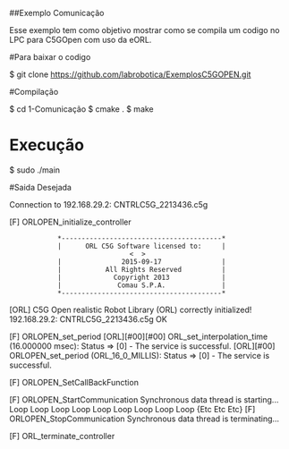 ##Exemplo Comunicação 

Esse exemplo tem como objetivo mostrar como se compila um codigo no LPC para C5GOpen com uso da eORL.

#Para baixar o codigo

$ git clone https://github.com/labrobotica/ExemplosC5GOPEN.git

#Compilação

$ cd 1-Comunicação
$ cmake .
$ make

# Execução

$ sudo ./main

#Saida Desejada

Connection to 192.168.29.2: CNTRLC5G_2213436.c5g

[F] ORLOPEN_initialize_controller

                *----------------------------------------*
                |      ORL C5G Software licensed to:     |
                                  <  >
                |               2015-09-17               |
                |           All Rights Reserved          |
                |             Copyright 2013             |
                |              Comau S.P.A.              |
                *----------------------------------------*

[ORL] C5G Open realistic Robot Library (ORL) correctly initialized!
192.168.29.2: CNTRLC5G_2213436.c5g OK

[F] ORLOPEN_set_period
[ORL][#00][#00] ORL_set_interpolation_time (16.000000 msec): Status => [0] - The service is successful.
[ORL][#00] ORLOPEN_set_period (ORL_16_0_MILLIS): Status => [0] - The service is successful.

[F] ORLOPEN_SetCallBackFunction

[F] ORLOPEN_StartCommunication
Synchronous data thread is starting...
Loop Loop Loop Loop Loop Loop Loop Loop Loop {Etc Etc Etc} 
[F] ORLOPEN_StopCommunication
Synchronous data thread is terminating...

[F] ORL_terminate_controller